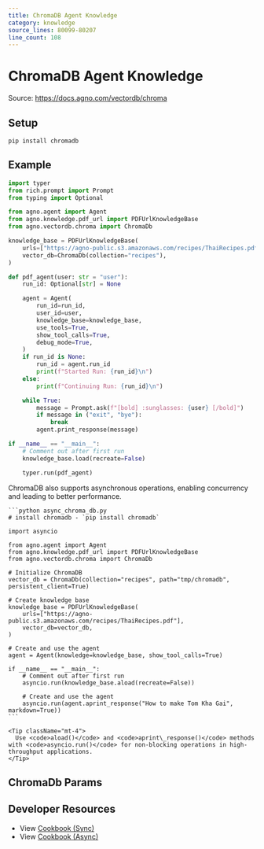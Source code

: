 ```yaml
---
title: ChromaDB Agent Knowledge
category: knowledge
source_lines: 80099-80207
line_count: 108
---
```


# ChromaDB Agent Knowledge
Source: https://docs.agno.com/vectordb/chroma



## Setup

```shell
pip install chromadb
```

## Example

```python agent_with_knowledge.py
import typer
from rich.prompt import Prompt
from typing import Optional

from agno.agent import Agent
from agno.knowledge.pdf_url import PDFUrlKnowledgeBase
from agno.vectordb.chroma import ChromaDb

knowledge_base = PDFUrlKnowledgeBase(
    urls=["https://agno-public.s3.amazonaws.com/recipes/ThaiRecipes.pdf"],
    vector_db=ChromaDb(collection="recipes"),
)

def pdf_agent(user: str = "user"):
    run_id: Optional[str] = None

    agent = Agent(
        run_id=run_id,
        user_id=user,
        knowledge_base=knowledge_base,
        use_tools=True,
        show_tool_calls=True,
        debug_mode=True,
    )
    if run_id is None:
        run_id = agent.run_id
        print(f"Started Run: {run_id}\n")
    else:
        print(f"Continuing Run: {run_id}\n")

    while True:
        message = Prompt.ask(f"[bold] :sunglasses: {user} [/bold]")
        if message in ("exit", "bye"):
            break
        agent.print_response(message)

if __name__ == "__main__":
    # Comment out after first run
    knowledge_base.load(recreate=False)

    typer.run(pdf_agent)
```

<Card title="Async Support ⚡">
  <div className="mt-2">
    <p>
      ChromaDB also supports asynchronous operations, enabling concurrency and leading to better performance.
    </p>

    ```python async_chroma_db.py
    # install chromadb - `pip install chromadb`

    import asyncio

    from agno.agent import Agent
    from agno.knowledge.pdf_url import PDFUrlKnowledgeBase
    from agno.vectordb.chroma import ChromaDb

    # Initialize ChromaDB
    vector_db = ChromaDb(collection="recipes", path="tmp/chromadb", persistent_client=True)

    # Create knowledge base
    knowledge_base = PDFUrlKnowledgeBase(
        urls=["https://agno-public.s3.amazonaws.com/recipes/ThaiRecipes.pdf"],
        vector_db=vector_db,
    )

    # Create and use the agent
    agent = Agent(knowledge=knowledge_base, show_tool_calls=True)

    if __name__ == "__main__":
        # Comment out after first run
        asyncio.run(knowledge_base.aload(recreate=False))

        # Create and use the agent
        asyncio.run(agent.aprint_response("How to make Tom Kha Gai", markdown=True))
    ```

    <Tip className="mt-4">
      Use <code>aload()</code> and <code>aprint\_response()</code> methods with <code>asyncio.run()</code> for non-blocking operations in high-throughput applications.
    </Tip>
  </div>
</Card>

## ChromaDb Params

<Snippet file="vectordb_chromadb_params.mdx" />

## Developer Resources

* View [Cookbook (Sync)](https://github.com/agno-agi/agno/blob/main/cookbook/agent_concepts/knowledge/vector_dbs/chroma_db/chroma_db.py)
* View [Cookbook (Async)](https://github.com/agno-agi/agno/blob/main/cookbook/agent_concepts/knowledge/vector_dbs/chroma_db/async_chroma_db.py)


